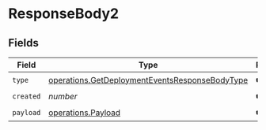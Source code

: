 # ResponseBody2


## Fields

| Field                                                                                                            | Type                                                                                                             | Required                                                                                                         | Description                                                                                                      |
| ---------------------------------------------------------------------------------------------------------------- | ---------------------------------------------------------------------------------------------------------------- | ---------------------------------------------------------------------------------------------------------------- | ---------------------------------------------------------------------------------------------------------------- |
| `type`                                                                                                           | [operations.GetDeploymentEventsResponseBodyType](../../models/operations/getdeploymenteventsresponsebodytype.md) | :heavy_check_mark:                                                                                               | N/A                                                                                                              |
| `created`                                                                                                        | *number*                                                                                                         | :heavy_check_mark:                                                                                               | N/A                                                                                                              |
| `payload`                                                                                                        | [operations.Payload](../../models/operations/payload.md)                                                         | :heavy_check_mark:                                                                                               | N/A                                                                                                              |
